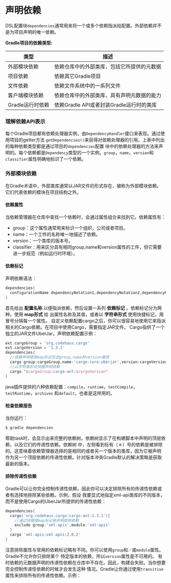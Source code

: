 声明依赖
========================
DSL配置块`dependencies`通常用来将一个或多个依赖指派给配置。外部依赖并不是为项目声明的唯一依赖。

**Gradle项目的依赖类型:**

类型|描述
---|---
外部模块依赖|依赖仓库中的外部类库，包括它所提供的元数据  
项目依赖|依赖其它Gradle项目
文件依赖|依赖文件系统中的一系列文件
客户端模块依赖|依赖仓库中的外部类库，具有声明元数据的能力
Gradle运行时依赖|依赖Gradle API或者封装Gradle运行时的类库

### 理解依赖API表示
每个Gradle项目都有依赖处理器实例，由`DependencyHandler`接口来表现。通过使用项目的getter方法
`getDependencies()`来获得对依赖处理器的引用。上表中列出的每种依赖类型都是通过项目的`dependencies`配置
块中的依赖处理器的方法来声明的。每个依赖都是`Dependency`类型的一个实例。`group`，`name`，`version`和
`classifier`属性明确地标识了一个依赖。

### 外部模块依赖
在Gradle术语中，外部类库通常以JAR文件的形式存在，被称为外部模块依赖。它们代表依赖的模块在项目结构之外。
#### 依赖属性
当依赖管理器在仓库中查找一个依赖时，会通过属性组合来找到它。依赖属性有：
+ group：这个属性通常用来标识一个组织，公司或者项目。
+ name：一个工件的名称唯一地描述了依赖。
+ version：一个类库的版本号。
+ classifier：用来区分具有相同group,name和version属性的工件，但它需要进一步规范（例如运行时环境）。

#### 依赖标记
声明依赖语法：
```gradle
dependencies{
  configurationName dependencyNotation1,dependencyNotation2,dependencyNotation3...
}
```
首先给出 **配置名称** 以便指派依赖，然后设置一系列 **依赖标记** 。依赖标记分为两种。使用 **map形式** 给
出属性名称及其值，或者以 **字符串形式** 使用快捷标记，用冒号分隔每一个属性。
自定义依赖配置cargo之后，你可以很容易地使用它来指派相关的Cargo依赖。在项目中使用Cargo，需要指定JAR文件。
Cargo指供了一个独立的JAR文件UberJar。声明依赖配置示例：
```gradle
ext.cargoGroup = 'org.codehaus.cargo'
ext.cargoVersion = '1.3.1'
dependencies{
  //依赖声明使用map形式包含group,name和version属性
  cargo group:cargoGroup,name:'cargo-core-uberjar',version:cargoVersion
  //以字符串形式快捷声明依赖
  cargo "$cargoGroup:cargo-ant:$cargoVersion"
}
```
java插件提供的六种依赖配置：`compile`，`runtime`，`testCompile`，`testRuntime`，`archives`
和`default`，也者是这样用的。
#### 检查依赖报告
当你运行：
```powershell
$ gradle dependencies
```
帮助task时，会显示出来完整的依赖树。依赖树显示了在构建脚本中声明的顶层依赖，以及它们的传递性依赖。依赖树
中，左侧看到标有（＊）号的依赖是被排除的。这意味着依赖管理器选择的是相同的或者另一个版本的类库，因为它被声明
作为另一个顶层依赖的传递性依赖。针对版本冲突Gradle默认的解决策略是获取最新的版本。
#### 排除传递性依赖
Gradle可以让你完全控制传递性依赖，因此你可以决定排除所有的传递性依赖或者有选择地排除某些依赖。示例，假设
我要显式地指定xml-api类库的不同版本，而不是使用Cargo的UberJar所提供的传递性依赖：
```gradle
dependencies{
  cargo('org.codehaus.cargo:cargo-ant:1.3.1'){
    //通过快捷或map标记来声明排除依赖
    exclude group:'xml-apis',module:'xml-apis'
  }
  cargo 'xml-apis:xml-apis:2.0.2'
}
```
注意排除属性与常用的依赖标记略有不同。你可以使用`group`和`／`或`module`属性。Gradle不允许你只排除某个
特定版本的依赖，所以`version`属性是不可用的。
有时依赖的元数据声明的传递性依赖在仓库中不存在。因此，构建会失败。当你想要完全控制传递性依赖的时候才会发生这种
情况。Gradle让你通过使用`transitive`属性来排除所有的传递性依赖。示例：
